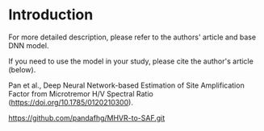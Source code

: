 # Introduction
For more detailed description, please refer to the authors' article and base DNN model.

If you need to use the model in your study, please cite the author's article (below).

Pan et al., Deep Neural Network-based Estimation of Site Amplification Factor from Microtremor H/V Spectral Ratio (https://doi.org/10.1785/0120210300).

https://github.com/pandafhg/MHVR-to-SAF.git

